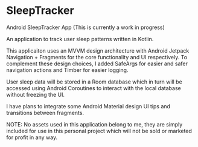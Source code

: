 # SleepTracker
Android SleepTracker App (This is currently a work in progress)

An application to track user sleep patterns written in Kotlin. 

This applicaiton uses an MVVM design architecture with Android Jetpack Navigation + Fragments for the core functionality and UI respectively. 
To complement these design choices, I added SafeArgs for easier and safer navigation actions and Timber for easier logging.

User sleep data will be stored in a Room database which in turn will be accessed using Android Coroutines to interact with the local database without freezing the UI.

I have plans to integrate some Android Material design UI tips and transitions between fragments. 

NOTE: No assets used in this application belong to me, they are simply included for use in this personal project which will not be sold or marketed for profit in any way.
